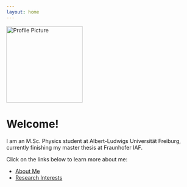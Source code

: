 ```yaml
---
layout: home
---
```


<img src="assets/images/dp-2021_edited.avif" alt="Profile Picture" style="width:200px;">

# Welcome!

I am an M.Sc. Physics student at Albert-Ludwigs Universität Freiburg, currently finishing my master thesis at Fraunhofer IAF. 

Click on the links below to learn more about me:
- [About Me](/about/)
- [Research Interests](/research/)
